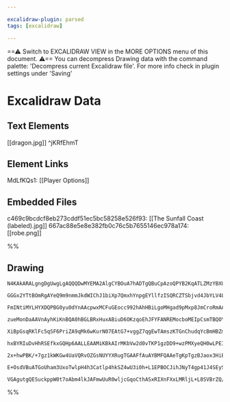 ```yaml
---

excalidraw-plugin: parsed
tags: [excalidraw]

---
```

==⚠  Switch to EXCALIDRAW VIEW in the MORE OPTIONS menu of this document. ⚠== You can decompress Drawing data with the command palette: 'Decompress current Excalidraw file'. For more info check in plugin settings under 'Saving'


# Excalidraw Data
## Text Elements
[[dragon.jpg]] ^jKRfEhmT

## Element Links
MdLfKQs1: [[Player Options]]

## Embedded Files
c469c9bcdcf8eb273cddf51ec5bc58258e526f93: [[The Sunfall Coast (labeled).jpg]]
667ac88e5e8e382fb0c76c5b7655146ec978a174: [[robe.png]]

%%
## Drawing
```compressed-json
N4KAkARALgngDgUwgLgAQQQDwMYEMA2AlgCYBOuA7hADTgQBuCpAzoQPYB2KqATLZMzYBXUtiRoIACyhQ4zZAHoFAc0JRJQgEYA6bGwC2CgF7N6hbEcK4OCtptbErHALRY8RMpWdx8Q1TdIEfARcZgRmBShcZQUebTiAVho6IIR9BA4oZm4AbXAwUDAiiBJuCH0ACQApAEEALQBlCgBVZKLIWEQywn1opH5izG5nABYAZgA2bQB2AE4JgA5phIHI

GGGx2YTtBOmRgAYeQ9m9nmmJkdWIChJ1biXp7QmxhYnpgEYllfzISQRCZTSbjvd4JbYLV4Ld5vI48XZ8H4QazKYLcfZXZhQUhsADWCAAwmx8GxSGUsdZmHBcIFMm1ippcNgccpsUIOMRCcTSRJyRxKdSMlA6ZAAGaEfD4BqwVESSSMjSBYUQTHYvEAdVukmBGKxuIQUpgMvQgg8StZgI44WyaHeVzYVOwanWNv26MRrPZluY1tQHCEEoxCAQxG4P

FmINtiMYLHYXDQPBG0yu0dYnAAcpwxMCFuGEocc992hAhHBiLgoMHgad9pMxp8JmCroRmAARVIVkNoEUEMJXFnCOAASWIPpyAF0rpphOyAKLBdKZUcTxFEDg47h+gMrthMytdnsIK5i4LDsrYEYTWbYWaabDEbAihYITRnMZ34gihLvBDYBK3hILHCT4JDwEwirMYxKsw7jiKgeTtGAkYIe8PzLkWhDslgZS4PsED5AAvgMhTFBWmBChIgC8G4As

zueMonDaAAVnAyhKiKnBQA0hBGLBRxHuxABiuD6OKzqoEhJFYFANREMocboMEIpCsmTBQOYBDSQCcnQPaSqlBIDEANIAEoijOkj6AAKkqnSwdAklKkMaDONCcRzIsyxXKJEzvDMuxQnCVw3MQdw2jwYzaO8BwLAkLxQgsYwJLMlyIn8AJAvGhbFMiRpukWKp6pyJJlAAxN+ZX9IiDJMv2bIckSRU8uQfJUjSSmIsekrSrZcrYAqFV5bq6qatqiL5

XiBpGsqRKlFc5qSF6PriZA9qMk6wKurN07EAtG7+vggZ7qgEwTAmszKTGnChudqYcBmHBZmgzzhhcYw8EtxaluWh3vNWtaRQk3lNq27aHd2+C9oiNVDiOuRofSW1zmkgpLlcq7rhIOQ5LR9FMcoY5jkqxK7p2qBgxDRZ6JkuAYUwp5oJu+2IiSAIYQQFn2ZRNHkHRHCMcxZqUOzZFlJj2O87j+OEzTFT/IC5FifEmWQLgQhQGwRnhFxsFYkIh6Ih

hxBYRIuDvHhRSEfkxGQHp6AALLEAAMiKBkAIrMKbVw2d0vTKP1gzDD9+wzPMXyeQH0wLPEIxvaHiJBSFYmRdorop6nqfvalcvAknae56673ZbBuXFGNBL1dy6C8vyrVKlVzIenVXJkk11eCqx4qdYa3XyiIfsCINCAasFWo2jqqr6l1ZQmjN7rCBaVojUWK2OrA63F5ADc7fTe0HSTIHuddsbcLMZ1RkwN13Q9vDvPs0yTIl0VXCWZYdlW0c1s8x

2x+hwPBK/+7gz1kWKGw4UaVQRvOZGsNUYYXRugTGAAFfAuAYBMFQAAeTgKpTgzBJaox3HiEmZMgHFGPAgOm6BjrTEZBCBACQEBPheDwEUmh9jYHOL+TQ5wwSRQmD+E4CwTZ7CgjBXIPxEKrEQqhJsmFHLoFwDwM2YB8LgDQkiOAcApRfW4MRaAfx0hlDLKQdcAwGCEAQBQAAQoyeuW1CoVwgMVEUziXF0ggNgEQrVBwVn0FKce9iSrlW/G4jxpAv

E+OsdVBuATGoUham3UxoTwlpH4h3Catlp4hkSZ4wU3i0h+L1EPBOCJihJNyT4gp41J4SEySEnJmQ8n6CMnPeaC9R75HcfUqAjTMGrVXi6YunSwnlJSQJISIlF6QDKQ0nx/F2KcW4qGQZ0zuk+KFlJGSWkFJtVKV0xpWjSBSTCWwCgfxcAkwZtk4ZMy0gznZDUY5pyQgkyRI8tx0FsQSgABrcBAiMeIIcPIdI+USfAABNX5ANfIR3eAFDpRg2AGB0

VGAgutgQESuckppW0t7oAbm4lkJAFmwUuR0wljcGqoCthASxRIXnFXxLMRljL+L8SVBrZQ/pqQlRnC2XlvLWVKItrs65HEB6YOwXyXaW5ihwECGYYQzAADipAiVa2lYzUh5B0ga0wqqjgLE0DUoyLgTQwQSY6xIVMogcBuCWquBwIS2tSC6ztKrVczrdYYo6XYBiP4sgNEdXAW2bBDZ3NNea7gxDwDCogGQn0wAVH4SAA===
```
%%